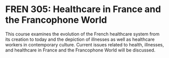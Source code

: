 # FREN 305: Healthcare in France and the Francophone World

This course examines the evolution of the French healthcare system from its creation to today and the depiction of illnesses as well as healthcare workers in contemporary culture. Current issues related to health, illnesses, and healthcare in France and the Francophone World will be discussed.